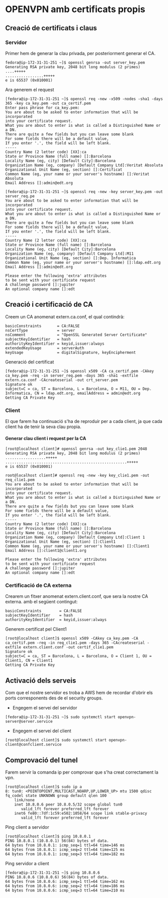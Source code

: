 # OPENVPN amb certificats propis

## Creació de certificats i claus

### Servidor

Primer hem de generar la clau privada, per posteriorment generar el CA.

```
fedora@ip-172-31-31-251 ~]$ openssl genrsa -out server_key.pem
Generating RSA private key, 2048 bit long modulus (2 primes)
....+++++
.................+++++
e is 65537 (0x010001)
```

Ara generem el request
```
[fedora@ip-172-31-31-251 ~]$ openssl req -new -x509 -nodes -sha1 -days 365 -key ca_key.pem -out ca_certif.pem
Enter pass phrase for ca_key.pem:
You are about to be asked to enter information that will be incorporated
into your certificate request.
What you are about to enter is what is called a Distinguished Name or a DN.
There are quite a few fields but you can leave some blank
For some fields there will be a default value,
If you enter '.', the field will be left blank.
-----
Country Name (2 letter code) [XX]:ca
State or Province Name (full name) []:Barcelona
Locality Name (eg, city) [Default City]:Barcelona
Organization Name (eg, company) [Default Company Ltd]:Veritat Absoluta
Organizational Unit Name (eg, section) []:Certificat
Common Name (eg, your name or your server's hostname) []:Veritat Absoluta
Email Address []:admin@edt.org
```
```
[fedora@ip-172-31-31-251 ~]$ openssl req -new -key server_key.pem -out server_req.pe
You are about to be asked to enter information that will be incorporated
into your certificate request.
What you are about to enter is what is called a Distinguished Name or a DN.
There are quite a few fields but you can leave some blank
For some fields there will be a default value,
If you enter '.', the field will be left blank.
-----
Country Name (2 letter code) [XX]:ca
State or Province Name (full name) []:Barcelona
Locality Name (eg, city) [Default City]:Barcelona
Organization Name (eg, company) [Default Company Ltd]:M11
Organizational Unit Name (eg, section) []:Dep. Informatica
Common Name (eg, your name or your server's hostname) []:ldap.edt.org
Email Address []:admin@edt.org

Please enter the following 'extra' attributes
to be sent with your certificate request
A challenge password []:jupiter
An optional company name []:edt
```

## Creació i certificació de CA

Creem un CA anomenat extern.ca.conf, el qual contindrà:
```
basicConstraints       = CA:FALSE
nsCertType             = server
nsComment              = "OpenSSL Generated Server Certificate"
subjectKeyIdentifier   = hash
authorityKeyIdentifier = keyid,issuer:always
extendedKeyUsage       = serverAuth
keyUsage               = digitalSignature, keyEncipherment
```

Generació del certificat

```
[fedora@ip-172-31-31-251 ~]$ openssl x509 -CA ca_certif.pem -CAkey ca_key.pem -req -in server_req.pem -days 365 -sha1 -extfile extern.ca.conf -CAcreateserial -out crt_server.pem
Signature ok
subject=C = ca, ST = Barcelona, L = Barcelona, O = M11, OU = Dep. Informatica, CN = ldap.edt.org, emailAddress = admin@edt.org
Getting CA Private Key
```

### Client
El que farem ha continuació s'ha de reproduir per a cada client, ja que cada client ha de tenir la seva clau propia.

#### Generar clau client i request per la CA
```
[root@localhost client]# openssl genrsa -out key_clie1.pem 2048
Generating RSA private key, 2048 bit long modulus (2 primes)
..................+++++
......................................................+++++
e is 65537 (0x010001)
```
```
root@localhost client]# openssl req -new -key key_clie1.pem -out req_clie1.pem
You are about to be asked to enter information that will be incorporated
into your certificate request.
What you are about to enter is what is called a Distinguished Name or a DN.
There are quite a few fields but you can leave some blank
For some fields there will be a default value,
If you enter '.', the field will be left blank.
-----
Country Name (2 letter code) [XX]:ca
State or Province Name (full name) []:Barcelona
Locality Name (eg, city) [Default City]:Barcelona
Organization Name (eg, company) [Default Company Ltd]:Client 1
Organizational Unit Name (eg, section) []:Client1
Common Name (eg, your name or your server's hostname) []:Client1
Email Address []:client1@client1.org

Please enter the following 'extra' attributes
to be sent with your certificate request
A challenge password []:jupiter
An optional company name []:edt
```

### Certificació de CA externa
Crearem un fitxer anomenat extern.client.conf, que sera la nostre CA externa. amb el següent contingut:
```
basicConstraints        = CA:FALSE
subjectKeyIdentifier    = hash
authorityKeyIdentifier  = keyid,issuer:always
```

Generem certificat pel Client1
```
[root@localhost client]$ openssl x509 -CAkey ca_key.pem -CA ca_certif.pem -req -in req_clie1.pem -days 365 -CAcreateserial -extfile extern.client.conf -out certif_clie1.pem
Signature ok
subject=C = ca, ST = Barcelona, L = Barcelona, O = Client 1, OU = Client1, CN = Client1
Getting CA Private Key
```

## Activació dels serveis

Com que el nostre servidor es troba a AWS hem de recordar d'obrir els ports corresponents des de el security groups.

* Engegem el servei del servidor
```
[fedora@ip-172-31-31-251 ~]$ sudo systemctl start openvpn-server@server.service
```

* Engegem el servei del client
```
[root@localhost client]$ sudo systemctl start openvpn-client@confclient.service
```

## Comprovació del tunel

Farem servir la comanda ip per comprovar que s'ha creat correctament la vpn.

```
[root@localhost client]$ sudo ip a
8: tun0: <POINTOPOINT,MULTICAST,NOARP,UP,LOWER_UP> mtu 1500 qdisc fq_codel state UNKNOWN group default qlen 100
    link/none
    inet 10.8.0.6 peer 10.8.0.5/32 scope global tun0
       valid_lft forever preferred_lft forever
    inet6 fe80::7df:1c59:e502:1058/64 scope link stable-privacy
       valid_lft forever preferred_lft forever
```

Ping client a servidor
```
[root@localhost client]$ ping 10.8.0.1
PING 10.8.0.1 (10.8.0.1) 56(84) bytes of data.
64 bytes from 10.8.0.1: icmp_seq=1 ttl=64 time=146 ms
64 bytes from 10.8.0.1: icmp_seq=2 ttl=64 time=125 ms
64 bytes from 10.8.0.1: icmp_seq=3 ttl=64 time=182 ms
```
Ping servidor a client
```
[fedora@ip-172-31-31-251 ~]$ ping 10.8.0.6
PING 10.8.0.6 (10.8.0.6) 56(84) bytes of data.
64 bytes from 10.8.0.6: icmp_seq=1 ttl=64 time=162 ms
64 bytes from 10.8.0.6: icmp_seq=2 ttl=64 time=186 ms
64 bytes from 10.8.0.6: icmp_seq=3 ttl=64 time=210 ms
```
